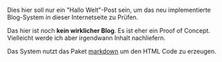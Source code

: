 Dies hier soll nur ein "Hallo Welt"-Post sein, um das neu implementierte
Blog-System in dieser Internetseite zu Prüfen.

Das hier ist noch **kein wirklicher Blog**. Es ist eher ein Proof of Concept.
Vielleicht werde ich aber irgendwann Inhalt nachliefern.

Das System nutzt das Paket
[markdown](https://hackage.haskell.org/package/markdown) um den HTML Code zu
erzeugen.
